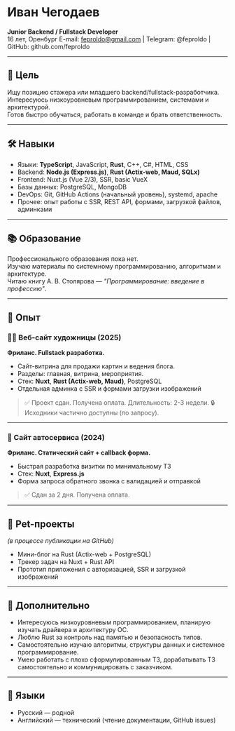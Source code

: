 # Иван Чегодаев
**Junior Backend / Fullstack Developer**  
16 лет, Оренбург
E-mail: feproldo@gmail.com | Telegram: @feproldo | GitHub: github.com/feproldo

---

## 💼 Цель

Ищу позицию стажера или младшего backend/fullstack-разработчика.  
Интересуюсь низкоуровневым программированием, системами и архитектурой.  
Готов быстро обучаться, работать в команде и брать ответственность.

---

## 🛠️ Навыки

- Языки: **TypeScript**, JavaScript, **Rust**, C++, C#, HTML, CSS
- Backend: **Node.js (Express.js)**, **Rust (Actix-web, Maud, SQLx)**
- Frontend: Nuxt.js (Vue 2/3), SSR, basic VueX
- Базы данных: PostgreSQL, MongoDB
- DevOps: Git, GitHub Actions (начальный уровень), systemd, apache
- Прочее: опыт работы с SSR, REST API, формами, загрузкой файлов, админками

---

## 📚 Образование

Профессионального образования пока нет.  
Изучаю материалы по системному программированию, алгоритмам и архитектуре.  
Читаю книгу А. В. Столярова — *"Программирование: введение в профессию"*.

---

## 💼 Опыт

### 🧑‍🎨 Веб-сайт художницы (2025)
**Фриланс. Fullstack разработка.**
- Сайт-витрина для продажи картин и ведения блога.
- Разделы: главная, витрина, мероприятия.
- Стек: **Nuxt**, **Rust (Actix-web, Maud)**, PostgreSQL
- Отдельная админка с SSR и формами загрузки изображений

> ✅ Проект сдан. Получена оплата. Длительность: 2-3 недели.
> 🔒 Исходники частично доступны (по запросу).

---

### 🚗 Сайт автосервиса (2024)
**Фриланс. Статический сайт + callback форма.**
- Быстрая разработка визитки по минимальному ТЗ
- Стек: **Nuxt**, **Express.js**
- Форма запроса обратного звонка с валидацией и отправкой

> ✅ Сдан за 2 дня. Получена оплата.

---

## 📂 Pet-проекты

_(в процессе публикации на GitHub)_

- Мини-блог на Rust (Actix-web + PostgreSQL)
- Трекер задач на Nuxt + Rust API
- Прототип приложения с авторизацией, SSR и загрузкой изображений

---

## 🧠 Дополнительно

- Интересуюсь низкоуровневым программированием, планирую изучать драйвера и архитектуру ОС.
- Люблю Rust за контроль над памятью и безопасность типов.
- Самостоятельно изучаю алгоритмы, структуры данных и системное программирование.
- Умею работать с плохо сформулированным ТЗ, дорабатывать ТЗ самостоятельно и коммуницировать с заказчиком.

---

## 💬 Языки

- Русский — родной
- Английский — технический (чтение документации, GitHub issues)
